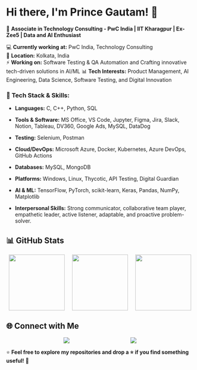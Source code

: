 # Hi there, I'm Prince Gautam! 👋  

🚀 **Associate in Technology Consulting - PwC India | IIT Kharagpur | Ex-Zee5 | Data and AI Enthusiast**  

💻 **Currently working at:** PwC India, Technology Consulting  
📍 **Location:** Kolkata, India  
⚡ **Working on:** Software Testing & QA Automation and Crafting innovative tech-driven solutions in AI/ML
📊 **Tech Interests:** Product Management, AI Engineering, Data Science, Software Testing, and Digital Innovation  

### 🔧 **Tech Stack & Skills**:
- **Languages:** C, C++, Python, SQL  
- **Tools & Software:** MS Office, VS Code, Jupyter, Figma, Jira, Slack, Notion, Tableau, DV360, Google Ads, MySQL, DataDog
- **Testing:** Selenium, Postman
- **Cloud/DevOps:** Microsoft Azure, Docker, Kubernetes, Azure DevOps, GitHub Actions
- **Databases:** MySQL, MongoDB
- **Platforms:** Windows, Linux, Thycotic, API Testing, Digital Guardian  
- **AI & ML:** TensorFlow, PyTorch, scikit-learn, Keras, Pandas, NumPy, Matplotlib  

- **Interpersonal Skills:** Strong communicator, collaborative team player, empathetic leader, active listener, adaptable, and proactive problem-solver.

## 📊 GitHub Stats  

<div align="center" style="display: flex; flex-wrap: wrap; justify-content: center; align-items: center; gap: 20px;">
  <img src="https://github-readme-stats.vercel.app/api?username=prince05iitkgp&show_icons=true&theme=tokyonight" height="150" />
  <img src="https://github-readme-streak-stats.herokuapp.com/?user=prince05iitkgp&theme=tokyonight" height="150" />
  <img src="https://github-readme-stats.vercel.app/api/top-langs/?username=prince05iitkgp&layout=compact&theme=tokyonight" height="150" />
</div>

## 🌐 Connect with Me  

<div align="center" style="display: flex; flex-wrap: wrap; justify-content: space-evenly; align-items: center; gap: 10px;">
  <a href="https://www.linkedin.com/in/prince05mahi/">
    <img src="https://img.shields.io/badge/LinkedIn-blue?style=for-the-badge&logo=linkedin" />
  </a>
  <a href="mailto:prince05iitkgp@gmail.com">
    <img src="https://img.shields.io/badge/Email-red?style=for-the-badge&logo=gmail" />
  </a>
</div>

⭐ **Feel free to explore my repositories and drop a ⭐ if you find something useful!** 🚀

